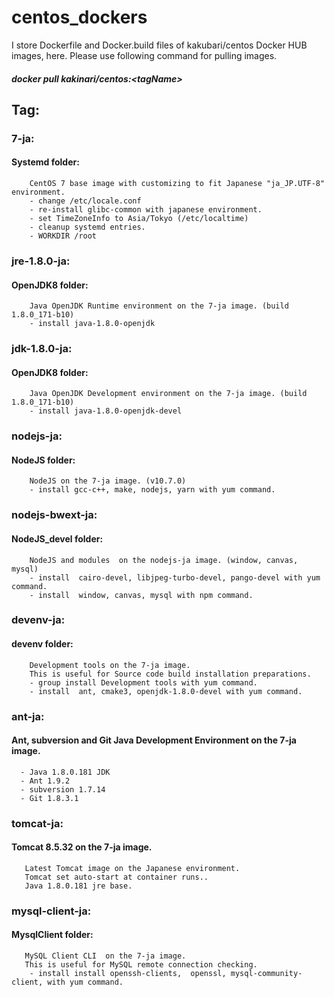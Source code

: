 # centos_dockers

I store Dockerfile and Docker.build files of kakubari/centos Docker HUB images, here.
Please use following command for pulling images.
#####  docker pull kakinari/centos:&lt;tagName&gt;

## Tag:
###    7-ja: 
####   Systemd folder:
        CentOS 7 base image with customizing to fit Japanese "ja_JP.UTF-8" environment.
        - change /etc/locale.conf
        - re-install glibc-common with japanese environment.
        - set TimeZoneInfo to Asia/Tokyo (/etc/localtime)
        - cleanup systemd entries.
        - WORKDIR /root

###    jre-1.8.0-ja:
####   OpenJDK8 folder:
        Java OpenJDK Runtime environment on the 7-ja image. (build 1.8.0_171-b10)
        - install java-1.8.0-openjdk

###    jdk-1.8.0-ja:
####   OpenJDK8 folder:
        Java OpenJDK Development environment on the 7-ja image. (build 1.8.0_171-b10)
        - install java-1.8.0-openjdk-devel

###    nodejs-ja:
####   NodeJS folder:
        NodeJS on the 7-ja image. (v10.7.0)
        - install gcc-c++, make, nodejs, yarn with yum command.

###    nodejs-bwext-ja:
####   NodeJS_devel folder:
        NodeJS and modules  on the nodejs-ja image. (window, canvas, mysql)
        - install  cairo-devel, libjpeg-turbo-devel, pango-devel with yum command.
        - install  window, canvas, mysql with npm command.

###    devenv-ja:
####   devenv folder:
        Development tools on the 7-ja image.
        This is useful for Source code build installation preparations.
        - group install Development tools with yum command.
        - install  ant, cmake3, openjdk-1.8.0-devel with yum command.

###    ant-ja:
####   Ant, subversion and Git Java Development Environment  on the 7-ja image. 
      - Java 1.8.0.181 JDK
      - Ant 1.9.2
      - subversion 1.7.14
      - Git 1.8.3.1

###    tomcat-ja:
####   Tomcat 8.5.32 on the 7-ja image. 
       Latest Tomcat image on the Japanese environment.
       Tomcat set auto-start at container runs..
       Java 1.8.0.181 jre base.

###     mysql-client-ja:
####   MysqlClient folder:
       MySQL Client CLI  on the 7-ja image. 
       This is useful for MySQL remote connection checking.
        - install install openssh-clients,  openssl, mysql-community-client, with yum command.
